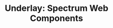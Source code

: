 ---
layout: examples.njk
title: 'Underlay: Spectrum Web Components'
displayName: Underlay
componentName: underlay
componentHeading: sp-underlay
tags:
  - component-examples
---